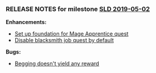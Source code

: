 ### RELEASE NOTES for milestone [SLD 2019-05-02](https://github.com/SkyrimLL/SDPlus/milestone/63?closed=1) 
**Enhancements:** 
- [Set up foundation for Mage Apprentice quest](https://github.com/SkyrimLL/SDPlus/issues/886)
- [Disable blacksmith job quest by default](https://github.com/SkyrimLL/SDPlus/issues/884)

**Bugs:** 
- [Begging doesn't yield any reward](https://github.com/SkyrimLL/SDPlus/issues/883)


